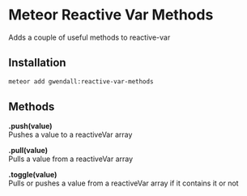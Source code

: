 Meteor Reactive Var Methods
===========================

Adds a couple of useful methods to reactive-var

Installation
------------

``` sh
meteor add gwendall:reactive-var-methods
```

Methods
----------

**.push(value)**  
Pushes a value to a reactiveVar array

**.pull(value)**  
Pulls a value from a reactiveVar array

**.toggle(value)**  
Pulls or pushes a value from a reactiveVar array if it contains it or not
